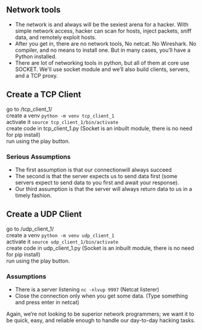 ## Network tools

- The network is and always will be the sexiest arena for a hacker. With simple network access, hacker can scan for hosts, inject packets, sniff data, and remotely exploit hosts.
- After you get in, there are no network tools, No netcat. No Wireshark. No compiler, and no means to install one. But in many cases, you’ll have a Python installed.
- There are lot of networking tools in python, but all of them at core use SOCKET. We'll use socket module and we’ll also build clients, servers, and a TCP proxy.

## Create a TCP Client

go to /tcp_client_1/ \
create a venv `python -m venv tcp_client_1` \
activate it `source tcp_client_1/bin/activate` \
create code in tcp_client_1.py  (Socket is an inbuilt module, there is no need for pip install) \
run using the play button.

### Serious Assumptions
- The first assumption is that our connectionwill always succeed
- The second is that the server expects us to send data first (some servers expect to send data to you first and await your response). 
- Our third assumption is that the server will always return data to us in a timely fashion.

## Create a UDP Client

go to /udp_client_1/ \
create a venv `python -m venv udp_client_1` \
activate it `source udp_client_1/bin/activate` \
create code in udp_client_1.py  (Socket is an inbuilt module, there is no need for pip install) \
run using the play button.

### Assumptions

- There is a server listening `nc -nlvup 9997`     (Netcat listerer)
- Close the connection only when you get some data. (Type something and press enter in netcat)

Again, we’re not looking to be superior network programmers; we want it to be quick, easy, and reliable enough to handle our day-to-day hacking tasks.